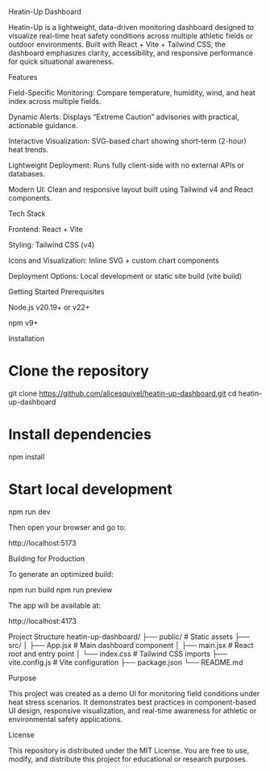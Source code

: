 Heatin-Up Dashboard

Heatin-Up is a lightweight, data-driven monitoring dashboard designed to visualize real-time heat safety conditions across multiple athletic fields or outdoor environments.
Built with React + Vite + Tailwind CSS, the dashboard emphasizes clarity, accessibility, and responsive performance for quick situational awareness.

Features

Field-Specific Monitoring: Compare temperature, humidity, wind, and heat index across multiple fields.

Dynamic Alerts: Displays “Extreme Caution” advisories with practical, actionable guidance.

Interactive Visualization: SVG-based chart showing short-term (2-hour) heat trends.

Lightweight Deployment: Runs fully client-side with no external APIs or databases.

Modern UI: Clean and responsive layout built using Tailwind v4 and React components.

Tech Stack

Frontend: React + Vite

Styling: Tailwind CSS (v4)

Icons and Visualization: Inline SVG + custom chart components

Deployment Options: Local development or static site build (vite build)

Getting Started
Prerequisites

Node.js v20.19+ or v22+

npm v9+

Installation
# Clone the repository
git clone https://github.com/alicesquivel/heatin-up-dashboard.git
cd heatin-up-dashboard

# Install dependencies
npm install

# Start local development
npm run dev


Then open your browser and go to:

http://localhost:5173

Building for Production

To generate an optimized build:

npm run build
npm run preview


The app will be available at:

http://localhost:4173

Project Structure
heatin-up-dashboard/
├── public/                # Static assets
├── src/
│   ├── App.jsx            # Main dashboard component
│   ├── main.jsx           # React root and entry point
│   └── index.css          # Tailwind CSS imports
├── vite.config.js         # Vite configuration
├── package.json
└── README.md

Purpose

This project was created as a demo UI for monitoring field conditions under heat stress scenarios.
It demonstrates best practices in component-based UI design, responsive visualization, and real-time awareness for athletic or environmental safety applications.

License

This repository is distributed under the MIT License.
You are free to use, modify, and distribute this project for educational or research purposes.
